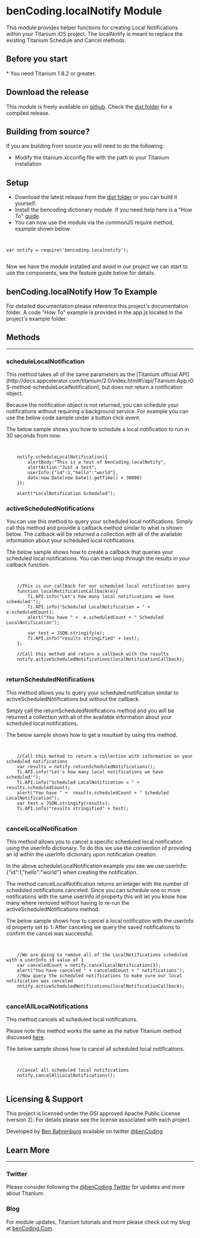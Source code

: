 <h1>benCoding.localNotify Module</h1>

This module provides helper functions for creating Local Notifications within your Titanium iOS project. The localNotify is meant to replace the existing Titanium Schedule and Cancel methods.

<h2>Before you start</h2>
* You need Titanium 1.8.2 or greater. 

<h2>Download the release</h2>

This module is freely available on [github](https://github.com/benbahrenburg/LocalNotify/). Check the [dist folder](https://github.com/benbahrenburg/LocalNotify/tree/master/dist) for a compiled release.

<h2>Building from source?</h2>

If you are building from source you will need to do the following:
* Modify the titanium.xcconfig file with the path to your Titanium installation

<h2>Setup</h2>

* Download the latest release from the [dist folder](https://github.com/benbahrenburg/LocalNotify/tree/master/dist)  or you can build it yourself.
* Install the bencoding.dictionary module. If you need help here is a "How To" [guide](https://wiki.appcelerator.org/display/guides/Configuring+Apps+to+Use+Modules). 
* You can now use the module via the commonJS require method, example shown below.

<pre><code>

var notify = require('bencoding.localnotify');

</code></pre>

Now we have the module installed and avoid in our project we can start to use the components, see the feature guide below for details.

<h2>benCoding.localNotify How To Example</h2>

For detailed documentation please reference this project's documentation folder.
A code "How To" example is provided in the app.js located in the project's example folder.

<h2>Methods</h2>
<hr />

<h3>scheduleLocalNotification</h3>
This method takes all of the same parameters as the [Titanium official API](http://docs.appcelerator.com/titanium/2.0/index.html#!/api/Titanium.App.iOS-method-scheduleLocalNotification), but does not return a notification object. 

Because the notification object is not returned, you can schedule your notifications without requiring a background service.  For example you can use the below code sample under a button click event. 

The below sample shows you how to schedule a local notification to run in 30 seconds from now.
<pre><code>

	notify.scheduleLocalNotification({
		alertBody:"This is a test of benCoding.localNotify",
		alertAction:"Just a test",
		userInfo:{"id":1,"hello":"world"},
		date:new Date(new Date().getTime() + 30000) 
	});

	alert("LocalNotification Scheduled");
</code></pre>

<h3>activeScheduledNotifications</h3>
You can use this method to query your scheduled local notifications.  Simply call this method and provide a callback method similar to what is shown below.  The callback will be returned a collection with all of the available information about your scheduled local notifications.

The below sample shows how to create a callback that queries your scheduled local notifications. You can then loop through the results in your callback function.
<pre><code>

	//This is our callback for our scheduled local notification query
	function localNotificationCallback(e){
		Ti.API.info("Let's how many local notifications we have scheduled'");
		Ti.API.info("Scheduled LocalNotification = " + e.scheduledCount);	
		alert("You have " +  e.scheduledCount + " Scheduled LocalNotification");

		var test = JSON.stringify(e);
		Ti.API.info("results stringified" + test);
	};

	//Call this method and return a callback with the results
	notify.activeScheduledNotifications(localNotificationCallback);

</code></pre>

<h3>returnScheduledNotifications</h3>
This method allows you to query your scheduled notification similar to activeScheduledNotifications but without the callback.

Simply call the returnScheduledNotifications method and you will be returned a collection with all of the available information about your scheduled local notifications.

The below sample shows how to get a resultset by using this method.
<pre><code>

	//Call this method to return a collection with information on your scheduled notifications
	var results = notify.returnScheduledNotifications();
	Ti.API.info("Let's how many local notifications we have scheduled'");
	Ti.API.info("Scheduled LocalNotification = " + results.scheduledCount);	
	alert("You have " +  results.scheduledCount + " Scheduled LocalNotification");
	var test = JSON.stringify(results);
	Ti.API.info("results stringified" + test);	

</code></pre>

<h3>cancelLocalNotification</h3>
This method allows you to cancel a specific scheduled local notification using the userInfo dictionary.  To do this we use the convention of providing an id within the userInfo dictionary upon notification creation.

In the above scheduleLocalNotification example you see we use userInfo:{"id":1,"hello":"world"} when creating the notification.  

The method cancelLocalNotification returns an integer with the number of scheduled notifications canceled. Since you can schedule one or more notifications with the same userInfo.id property this will let you know how many where removed without having to re-run the activeScheduledNotifications method. 

The below sample shows how to cancel a local notification with the userInfo id property set to 1.  After canceling we query the saved notifications to confirm the cancel was successful.

<pre><code>

	//We are going to remove all of the LocalNotifications scheduled with a userInfo id value of 1
	var canceledCount = notify.cancelLocalNotification(1);
	alert("You have canceled " + canceledCount + " notifications");
	//Now query the scheduled notifications to make sure our local notification was canceled
	notify.activeScheduledNotifications(localNotificationCallback);

</code></pre>

<h3>cancelAllLocalNotifications</h3>
This method cancels all scheduled local notifications. 

Please note this method works the same as the native Titanium method discussed [here](http://docs.appcelerator.com/titanium/2.0/index.html#!/api/Titanium.App.iOS-method-scheduleLocalNotification).

The below sample shows how to cancel all scheduled local notifications.
<pre><code>

	//Cancel all scheduled local notifications
	notify.cancelAllLocalNotifications();

</code></pre>

<h2>Licensing & Support</h2>

This project is licensed under the OSI approved Apache Public License (version 2). For details please see the license associated with each project.

Developed by [Ben Bahrenburg](http://bahrenburgs.com) available on twitter [@benCoding](http://twitter.com/benCoding)

<h2>Learn More</h2>
<hr />
<h3>Twitter</h3>

Please consider following the [@benCoding Twitter](http://www.twitter.com/benCoding) for updates 
and more about Titanium.

<h3>Blog</h3>

For module updates, Titanium tutorials and more please check out my blog at [benCoding.Com](http://benCoding.com). 
